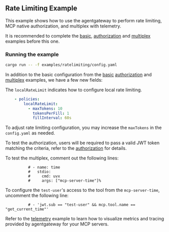 ## Rate Limiting Example

This example shows how to use the agentgateway to perform rate limiting, MCP native authorization, and multiplex with telemetry.

It is recommended to complete the [basic](../basic), [authorization](../authorization) and [multiplex](../multiplex) examples before this one.

### Running the example

```bash
cargo run -- -f examples/ratelimiting/config.yaml
```

In addition to the basic configuration from the [basic](../basic) [authorization](../authorization) and [multiplex](../multiplex) examples, we have a few new fields:

The `localRateLimit` indicates how to configure local rate limiting.

```yaml
    - policies:
        localRateLimit:
          - maxTokens: 10
            tokensPerFill: 1
            fillInterval: 60s
```

To adjust rate limiting configuration, you may increase the `maxTokens` in the `config.yaml` as needed.

To test the authorization, users will be required to pass a valid JWT token matching the criteria, refer to the [authorization](../authorization) for details.

To test the multiplex, comment out the following lines:
```
          # - name: time
          #   stdio:
          #     cmd: uvx
          #     args: ["mcp-server-time"]%
```

To configure the `test-user`'s access to the tool from the `mcp-server-time`, uncomment the following line:

```
          # - 'jwt.sub == "test-user" && mcp.tool.name == "get_current_time"'
```

Refer to the [telemetry](../telemetry) example to learn how to visualize metrics and tracing provided by agentgateway for your MCP servers.
